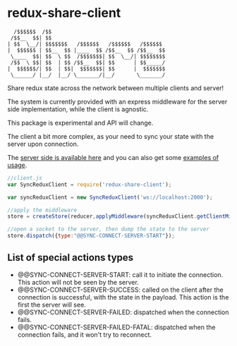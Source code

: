 # redux-share-client

```
  /$$$$$$  /$$                                    
 /$$__  $$| $$                                    
| $$  \__/| $$$$$$$   /$$$$$$   /$$$$$$   /$$$$$$ 
|  $$$$$$ | $$__  $$ |____  $$ /$$__  $$ /$$__  $$
 \____  $$| $$  \ $$  /$$$$$$$| $$  \__/| $$$$$$$$
 /$$  \ $$| $$  | $$ /$$__  $$| $$      | $$_____/
|  $$$$$$/| $$  | $$|  $$$$$$$| $$      |  $$$$$$$
 \______/ |__/  |__/ \_______/|__/       \_______/
```

Share redux state across the network between multiple clients and server!

The system is currently provided with an express middleware for the server side implementation, while the client is agnostic.

This package is experimental and API will change.


The client a bit more complex, as your need to sync your state with the server upon connection.

The [server side is available here](https://github.com/baptistemanson/redux-share-server) and you can also get some [examples of usage](https://github.com/baptistemanson/redux-share-examples).

```javascript
//client.js
var SyncReduxClient = require('redux-share-client');

var syncReduxClient = new SyncReduxClient('ws://localhost:2000');

//apply the middleware
store = createStore(reducer,applyMiddleware(syncReduxClient.getClientMiddleware()));

//open a socket to the server, then dump the state to the server
store.dispatch({type:"@@SYNC-CONNECT-SERVER-START"});
```


## List of special actions types


* @@SYNC-CONNECT-SERVER-START: call it to initiate the connection. This action will not be seen by the server.
* @@SYNC-CONNECT-SERVER-SUCCESS: called on the client after the connection is successful, with the state in the payload. This action is the first the server will see.
* @@SYNC-CONNECT-SERVER-FAILED: dispatched when the connection fails.
* @@SYNC-CONNECT-SERVER-FAILED-FATAL: dispatched when the connection fails, and it won't try to reconnect.

